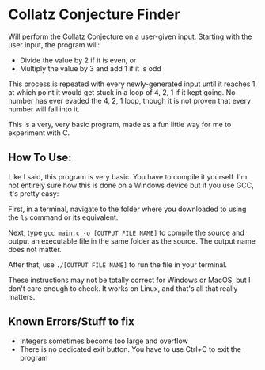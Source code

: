 # Collatz Conjecture Finder

Will perform the Collatz Conjecture on a user-given input.
Starting with the user input, the program will:

  - Divide the value by 2 if it is even, or
  - Multiply the value by 3 and add 1 if it is odd

This process is repeated with every newly-generated input until it reaches 1, at which point it would get stuck in a loop of 4, 2, 1 if it kept going. No number has ever evaded the 4, 2, 1 loop, though it is not proven that every number will fall into it.

This is a very, very basic program, made as a fun little way for me to experiment with C.


## How To Use:
Like I said, this program is very basic. You have to compile it yourself. I'm not entirely sure how this is done on a Windows device but if you use GCC, it's pretty easy:

First, in a terminal, navigate to the folder where you downloaded to using the `ls` command or its equivalent.

Next, type 
``` gcc main.c -o [OUTPUT FILE NAME] ```
to compile the source and output an executable file in the same folder as the source. The output name does not matter.

After that, use 
```./[OUTPUT FILE NAME]```
to run the file in your terminal.

These instructions may not be totally correct for Windows or MacOS, but I don't care enough to check. It works on Linux, and that's all that really matters.


##  Known Errors/Stuff to fix

  - Integers sometimes become too large and overflow
  - There is no dedicated exit button. You have to use Ctrl+C to exit the program

